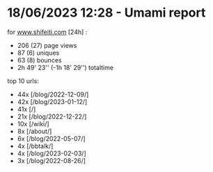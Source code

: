 # 18/06/2023 12:28 - Umami report
for www.shifeiti.com [24h] :

 - 206 (27) page views
 - 87 (6) uniques
 - 63 (8) bounces
 - 2h 49' 23'' (-1h 18' 29'') totaltime


top 10 urls:
 - 44x [/blog/2022-12-09/]
 - 42x [/blog/2023-01-12/]
 - 41x [/]
 - 21x [/blog/2022-12-22/]
 - 10x [/wiki/]
 - 8x [/about/]
 - 6x [/blog/2022-05-07/]
 - 4x [/bbtalk/]
 - 4x [/blog/2023-02-03/]
 - 3x [/blog/2022-08-26/]


